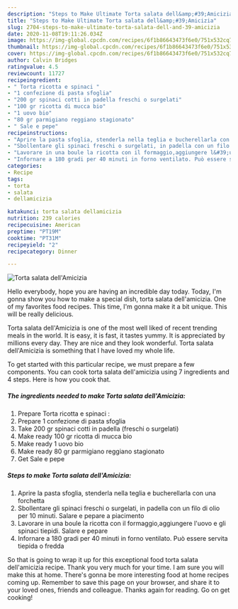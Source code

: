 ```yaml
---
description: "Steps to Make Ultimate Torta salata dell&amp;#39;Amicizia"
title: "Steps to Make Ultimate Torta salata dell&amp;#39;Amicizia"
slug: 2704-steps-to-make-ultimate-torta-salata-dell-and-39-amicizia
date: 2020-11-08T19:11:26.034Z
image: https://img-global.cpcdn.com/recipes/6f1b86643473f6e0/751x532cq70/torta-salata-dellamicizia-recipe-main-photo.jpg
thumbnail: https://img-global.cpcdn.com/recipes/6f1b86643473f6e0/751x532cq70/torta-salata-dellamicizia-recipe-main-photo.jpg
cover: https://img-global.cpcdn.com/recipes/6f1b86643473f6e0/751x532cq70/torta-salata-dellamicizia-recipe-main-photo.jpg
author: Calvin Bridges
ratingvalue: 4.5
reviewcount: 11727
recipeingredient:
- " Torta ricotta e spinaci "
- "1 confezione di pasta sfoglia"
- "200 gr spinaci cotti in padella freschi o surgelati"
- "100 gr ricotta di mucca bio"
- "1 uovo bio"
- "80 gr parmigiano reggiano stagionato"
- " Sale e pepe"
recipeinstructions:
- "Aprire la pasta sfoglia, stenderla nella teglia e bucherellarla con una forchetta"
- "Sbollentare gli spinaci freschi o surgelati, in padella con un filo di olio per 10 minuti. Salare e pepare a piacimento"
- "Lavorare in una boule la ricotta con il formaggio,aggiungere l&#39;uovo e gli spinaci tiepidi. Salare e pepare"
- "Infornare a 180 gradi per 40 minuti in forno ventilato. Può essere servita tiepida o fredda"
categories:
- Recipe
tags:
- torta
- salata
- dellamicizia

katakunci: torta salata dellamicizia 
nutrition: 239 calories
recipecuisine: American
preptime: "PT19M"
cooktime: "PT31M"
recipeyield: "2"
recipecategory: Dinner

---
```



![Torta salata dell&#39;Amicizia](https://img-global.cpcdn.com/recipes/6f1b86643473f6e0/751x532cq70/torta-salata-dellamicizia-recipe-main-photo.jpg)

Hello everybody, hope you are having an incredible day today. Today, I'm gonna show you how to make a special dish, torta salata dell&#39;amicizia. One of my favorites food recipes. This time, I'm gonna make it a bit unique. This will be really delicious.

Torta salata dell&#39;Amicizia is one of the most well liked of recent trending meals in the world. It is easy, it is fast, it tastes yummy. It is appreciated by millions every day. They are nice and they look wonderful. Torta salata dell&#39;Amicizia is something that I have loved my whole life.




To get started with this particular recipe, we must prepare a few components. You can cook torta salata dell&#39;amicizia using 7 ingredients and 4 steps. Here is how you cook that.

<!--inarticleads1-->

##### The ingredients needed to make Torta salata dell&#39;Amicizia:

1. Prepare  Torta ricotta e spinaci :
1. Prepare 1 confezione di pasta sfoglia
1. Take 200 gr spinaci cotti in padella (freschi o surgelati)
1. Make ready 100 gr ricotta di mucca bio
1. Make ready 1 uovo bio
1. Make ready 80 gr parmigiano reggiano stagionato
1. Get  Sale e pepe




<!--inarticleads2-->

##### Steps to make Torta salata dell&#39;Amicizia:

1. Aprire la pasta sfoglia, stenderla nella teglia e bucherellarla con una forchetta
1. Sbollentare gli spinaci freschi o surgelati, in padella con un filo di olio per 10 minuti. Salare e pepare a piacimento
1. Lavorare in una boule la ricotta con il formaggio,aggiungere l&#39;uovo e gli spinaci tiepidi. Salare e pepare
1. Infornare a 180 gradi per 40 minuti in forno ventilato. Può essere servita tiepida o fredda




So that is going to wrap it up for this exceptional food torta salata dell&#39;amicizia recipe. Thank you very much for your time. I am sure you will make this at home. There's gonna be more interesting food at home recipes coming up. Remember to save this page on your browser, and share it to your loved ones, friends and colleague. Thanks again for reading. Go on get cooking!
